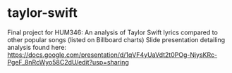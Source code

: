 # taylor-swift
Final project for HUM346: An analysis of Taylor Swift lyrics compared to other popular songs (listed on Billboard charts)
Slide presentation detailing analysis found here: https://docs.google.com/presentation/d/1qVF4yUaVdt2t0POg-NjysKRc-PgeF_8nRcWyo58C2dU/edit?usp=sharing
